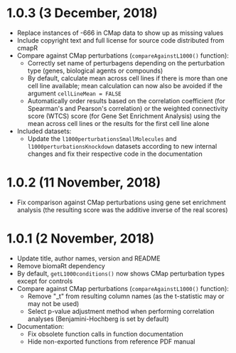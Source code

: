 # 1.0.3 (3 December, 2018)

* Replace instances of -666 in CMap data to show up as missing values
* Include copyright text and full license for source code distributed from cmapR
* Compare against CMap perturbations (`compareAgainstL1000()` function):
    - Correctly set name of perturbagens depending on the perturbation type
    (genes, biological agents or compounds)
    - By default, calculate mean across cell lines if there is more than one 
    cell line available; mean calculation can now also be avoided if the 
    argument `cellLineMean = FALSE`
    - Automatically order results based on the correlation coefficient (for 
    Spearman's and Pearson's correlation) or the weighted connectivity score 
    (WTCS) score (for Gene Set Enrichment Analysis) using the mean across cell
    lines or the results for the first cell line alone
* Included datasets:
    - Update the `l1000perturbationsSmallMolecules` and 
    `l1000perturbationsKnockdown` datasets according to new internal changes and
    fix their respective code in the documentation

# 1.0.2 (11 November, 2018)

* Fix comparison against CMap perturbations using gene set enrichment analysis 
(the resulting score was the additive inverse of the real scores)

# 1.0.1 (2 November, 2018)

* Update title, author names, version and README
* Remove biomaRt dependency
* By default, `getL1000conditions()` now shows CMap perturbation types except 
for controls
* Compare against CMap perturbations (`compareAgainstL1000()` function):
    - Remove "_t" from resulting column names (as the t-statistic may or may not
    be used)
    - Select p-value adjustment method when performing correlation analyses
    (Benjamini-Hochberg is set by default)
* Documentation:
    - Fix obsolete function calls in function documentation
    - Hide non-exported functions from reference PDF manual
